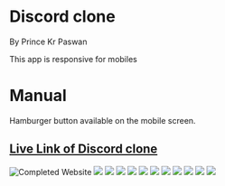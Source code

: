 # Discord clone

By Prince Kr Paswan

This app is responsive for mobiles 

# Manual 

Hamburger button available on the mobile screen.

## [Live Link of Discord clone](https://discord-clonep.netlify.app/)


![Completed Website](./remeimg/d1.png)
![](./remeimg/d2.png)
![](./remeimg/d3.png)
![](./remeimg/d4.png)
![](./remeimg/d5.png)
![](./remeimg/d6.png)
![](./remeimg/d7.png)
![](./remeimg/d8.png)
![](./remeimg/d9.png)
![](./remeimg/d10.png)
![](./remeimg/d11.png)
![](./remeimg/d12.png)
